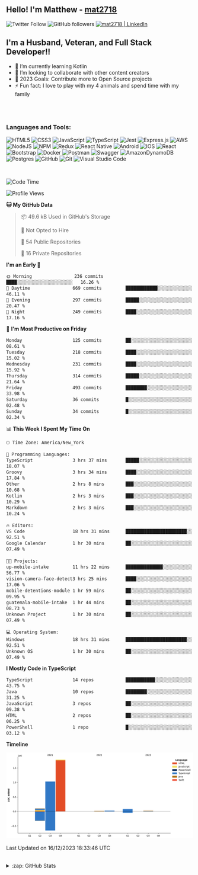 ## Hello! I'm Matthew - [mat2718][website]

![Twitter Follow](https://img.shields.io/twitter/follow/matthewterry68?color=1DA1F2&logo=twitter&style=for-the-badge)
![GitHub followers](https://img.shields.io/github/followers/mat2718?logo=github&style=for-the-badge)
[<img  alt="mat2718 | LinkedIn"  src="https://img.shields.io/badge/LinkedIn-0077B5?style=for-the-badge&logo=linkedin&logoColor=white" />][linkedin]

## I'm a Husband, Veteran, and Full Stack Developer!!

- 🌱 I’m currently learning Kotlin
- 👯 I’m looking to collaborate with other content creators
- 🥅 2023 Goals: Contribute more to Open Source projects
- ⚡ Fun fact: I love to play with my 4 animals and spend time with my family

<br />
<br />

### Languages and Tools:

![HTML5](https://img.shields.io/badge/html5-%23E34F26.svg?style=for-the-badge&logo=html5&logoColor=white)
![CSS3](https://img.shields.io/badge/css3-%231572B6.svg?style=for-the-badge&logo=css3&logoColor=white)
![JavaScript](https://img.shields.io/badge/javascript-%23323330.svg?style=for-the-badge&logo=javascript&logoColor=%23F7DF1E)
![TypeScript](https://img.shields.io/badge/typescript-%23007ACC.svg?style=for-the-badge&logo=typescript&logoColor=white)
![Jest](https://img.shields.io/badge/-jest-%23C21325?style=for-the-badge&logo=jest&logoColor=white)
![Express.js](https://img.shields.io/badge/express.js-%23404d59.svg?style=for-the-badge&logo=express&logoColor=%2361DAFB)
![AWS](https://img.shields.io/badge/AWS-%23FF9900.svg?style=for-the-badge&logo=amazon-aws&logoColor=white)
![NodeJS](https://img.shields.io/badge/node.js-6DA55F?style=for-the-badge&logo=node.js&logoColor=white)
![NPM](https://img.shields.io/badge/NPM-%23000000.svg?style=for-the-badge&logo=npm&logoColor=white)
![Redux](https://img.shields.io/badge/redux-%23593d88.svg?style=for-the-badge&logo=redux&logoColor=white)
![React Native](https://img.shields.io/badge/react_native-%2320232a.svg?style=for-the-badge&logo=react&logoColor=%2361DAFB)
![Android](https://img.shields.io/badge/Android-3DDC84?style=for-the-badge&logo=android&logoColor=white)
![IOS](https://img.shields.io/badge/iOS-000000?style=for-the-badge&logo=ios&logoColor=white)
![React](https://img.shields.io/badge/react-%2320232a.svg?style=for-the-badge&logo=react&logoColor=%2361DAFB)
![Bootstrap](https://img.shields.io/badge/bootstrap-%23563D7C.svg?style=for-the-badge&logo=bootstrap&logoColor=white)
![Docker](https://img.shields.io/badge/docker-%230db7ed.svg?style=for-the-badge&logo=docker&logoColor=white)
![Postman](https://img.shields.io/badge/Postman-FF6C37?style=for-the-badge&logo=postman&logoColor=white)
![Swagger](https://img.shields.io/badge/-Swagger-%23Clojure?style=for-the-badge&logo=swagger&logoColor=white)
![AmazonDynamoDB](https://img.shields.io/badge/Amazon%20DynamoDB-4053D6?style=for-the-badge&logo=Amazon%20DynamoDB&logoColor=white)
![Postgres](https://img.shields.io/badge/postgres-%23316192.svg?style=for-the-badge&logo=postgresql&logoColor=white)
![GitHub](https://img.shields.io/badge/github-%23121011.svg?style=for-the-badge&logo=github&logoColor=white)
![Git](https://img.shields.io/badge/git-%23F05033.svg?style=for-the-badge&logo=git&logoColor=white)
![Visual Studio Code](https://img.shields.io/badge/Visual%20Studio%20Code-0078d7.svg?style=for-the-badge&logo=visual-studio-code&logoColor=white)

<br />

<!--START_SECTION:waka-->
![Code Time](http://img.shields.io/badge/Code%20Time-2%2C697%20hrs%201%20min-blue)

![Profile Views](http://img.shields.io/badge/Profile%20Views-0-blue)

**🐱 My GitHub Data** 

> 📦 49.6 kB Used in GitHub's Storage 
 > 
> 🚫 Not Opted to Hire
 > 
> 📜 54 Public Repositories 
 > 
> 🔑 16 Private Repositories 
 > 
**I'm an Early 🐤** 

```text
🌞 Morning                236 commits         ████░░░░░░░░░░░░░░░░░░░░░   16.26 % 
🌆 Daytime                669 commits         ████████████░░░░░░░░░░░░░   46.11 % 
🌃 Evening                297 commits         █████░░░░░░░░░░░░░░░░░░░░   20.47 % 
🌙 Night                  249 commits         ████░░░░░░░░░░░░░░░░░░░░░   17.16 % 
```
📅 **I'm Most Productive on Friday** 

```text
Monday                   125 commits         ██░░░░░░░░░░░░░░░░░░░░░░░   08.61 % 
Tuesday                  218 commits         ████░░░░░░░░░░░░░░░░░░░░░   15.02 % 
Wednesday                231 commits         ████░░░░░░░░░░░░░░░░░░░░░   15.92 % 
Thursday                 314 commits         █████░░░░░░░░░░░░░░░░░░░░   21.64 % 
Friday                   493 commits         ████████░░░░░░░░░░░░░░░░░   33.98 % 
Saturday                 36 commits          █░░░░░░░░░░░░░░░░░░░░░░░░   02.48 % 
Sunday                   34 commits          █░░░░░░░░░░░░░░░░░░░░░░░░   02.34 % 
```


📊 **This Week I Spent My Time On** 

```text
🕑︎ Time Zone: America/New_York

💬 Programming Languages: 
TypeScript               3 hrs 37 mins       █████░░░░░░░░░░░░░░░░░░░░   18.07 % 
Groovy                   3 hrs 34 mins       ████░░░░░░░░░░░░░░░░░░░░░   17.84 % 
Other                    2 hrs 8 mins        ███░░░░░░░░░░░░░░░░░░░░░░   10.68 % 
Kotlin                   2 hrs 3 mins        ███░░░░░░░░░░░░░░░░░░░░░░   10.29 % 
Markdown                 2 hrs 3 mins        ███░░░░░░░░░░░░░░░░░░░░░░   10.24 % 

🔥 Editors: 
VS Code                  18 hrs 31 mins      ███████████████████████░░   92.51 % 
Google Calendar          1 hr 30 mins        ██░░░░░░░░░░░░░░░░░░░░░░░   07.49 % 

🐱‍💻 Projects: 
up-mobile-intake         11 hrs 22 mins      ██████████████░░░░░░░░░░░   56.77 % 
vision-camera-face-detect3 hrs 25 mins       ████░░░░░░░░░░░░░░░░░░░░░   17.06 % 
mobile-detentions-module 1 hr 59 mins        ██░░░░░░░░░░░░░░░░░░░░░░░   09.95 % 
guatemala-mobile-intake  1 hr 44 mins        ██░░░░░░░░░░░░░░░░░░░░░░░   08.73 % 
Unknown Project          1 hr 30 mins        ██░░░░░░░░░░░░░░░░░░░░░░░   07.49 % 

💻 Operating System: 
Windows                  18 hrs 31 mins      ███████████████████████░░   92.51 % 
Unknown OS               1 hr 30 mins        ██░░░░░░░░░░░░░░░░░░░░░░░   07.49 % 
```

**I Mostly Code in TypeScript** 

```text
TypeScript               14 repos            ███████████░░░░░░░░░░░░░░   43.75 % 
Java                     10 repos            ████████░░░░░░░░░░░░░░░░░   31.25 % 
JavaScript               3 repos             ██░░░░░░░░░░░░░░░░░░░░░░░   09.38 % 
HTML                     2 repos             ██░░░░░░░░░░░░░░░░░░░░░░░   06.25 % 
PowerShell               1 repo              █░░░░░░░░░░░░░░░░░░░░░░░░   03.12 % 
```



**Timeline**

![Lines of Code chart](https://raw.githubusercontent.com/mat2718/mat2718/main/assets/bar_graph.png)


 Last Updated on 16/12/2023 18:33:46 UTC
<!--END_SECTION:waka-->

<br />

<details>
  <summary>:zap: GitHub Stats</summary>

  <img align="left" alt="codeSTACKr's GitHub Stats" src="https://github-readme-stats-mat2718.vercel.app/api?username=mat2718&show_icons=true&hide_border=true" />

</details>

[website]: https://www.linkedin.com/in/matthew-terry-9a1b57185
[course]: http://vsCodeHero.com
[twitter]: https://twitter.com/codeSTACKr
[youtube]: https://youtube.com/codeSTACKr
[instagram]: https://instagram.com/codeSTACKr
[linkedin]: https://www.linkedin.com/in/matthew-terry-9a1b57185
[webdevplaylist]: https://www.youtube.com/playlist?list=PLkwxH9e_vrAJ0WbEsFA9W3I1W-g_BTsbt
[jsplaylist]: https://www.youtube.com/playlist?list=PLkwxH9e_vrALRJKu7wfXby3MKeflhTu6B
[cssplaylist]: https://www.youtube.com/playlist?list=PLkwxH9e_vrALSdvZuEh6gqQdmDoDIoqz4
[reactplaylist]: https://www.youtube.com/playlist?list=PLkwxH9e_vrAK4TdffpxKY3QGyHCpxFcQ0
